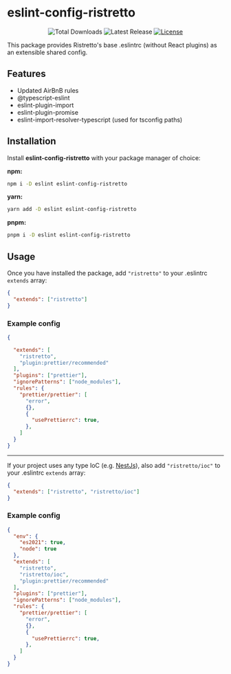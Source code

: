 # eslint-config-ristretto

<p align="center">
    <img src="https://img.shields.io/npm/dt/eslint-config-ristretto.svg" alt="Total Downloads" />
    <img src="https://img.shields.io/npm/v/eslint-config-ristretto.svg" alt="Latest Release" />
    <a href="https://github.com/just-koohii/eslint-config-ristretto/blob/master/LICENSE"><img src="https://img.shields.io/npm/l/eslint-config-ristretto.svg" alt="License"></a>
</p>

This package provides Ristretto's base .eslintrc (without React plugins) as an extensible shared config.

## Features
- Updated AirBnB rules
- @typescript-eslint
- eslint-plugin-import
- eslint-plugin-promise
- eslint-import-resolver-typescript (used for tsconfig paths)

## Installation

Install **eslint-config-ristretto** with your package manager of choice:

**npm:**

```bash
npm i -D eslint eslint-config-ristretto
```

**yarn:**

```bash
yarn add -D eslint eslint-config-ristretto
```

**pnpm:**

```bash
pnpm i -D eslint eslint-config-ristretto
```

## Usage

Once you have installed the package, add `"ristretto"` to your .eslintrc `extends` array:

```json
{
  "extends": ["ristretto"]
}
```

### Example config

```json
{

  "extends": [
    "ristretto",
    "plugin:prettier/recommended"
  ],
  "plugins": ["prettier"],
  "ignorePatterns": ["node_modules"],
  "rules": {
    "prettier/prettier": [
      "error",
      {},
      {
        "usePrettierrc": true,
      },
    ]
  }
}
```
----

If your project uses any type IoC (e.g. [NestJs]("https://github.com/nestjs/nest")), also add `"ristretto/ioc"` to your .eslintrc `extends` array:

```json
{
  "extends": ["ristretto", "ristretto/ioc"]
}
```

### Example config

```json
{
  "env": {
    "es2021": true,
    "node": true
  },
  "extends": [
    "ristretto",
    "ristretto/ioc",
    "plugin:prettier/recommended"
  ],
  "plugins": ["prettier"],
  "ignorePatterns": ["node_modules"],
  "rules": {
    "prettier/prettier": [
      "error",
      {},
      {
        "usePrettierrc": true,
      },
    ]
  }
}
```